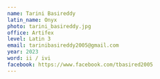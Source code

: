 ```yaml
---
name: Tarini Basireddy
latin_name: Onyx
photo: tarini_basireddy.jpg
office: Artifex
level: Latin 3
email: tarinibasireddy2005@gmail.com
year: 2023
word: ii / ivi
facebook: https://www.facebook.com/tbasired2005
---
```

